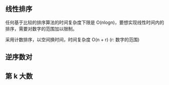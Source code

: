 ## 线性排序
任何基于比较的排序算法的时间复杂度下限是 O(nlogn)，要想实现线性时间内的排序，需要对数字的范围加以限制。

采用计数排序，以空间换时间，时间复杂度 O(n + r) (r: 数字的范围)

## 逆序数对

## 第 k 大数
